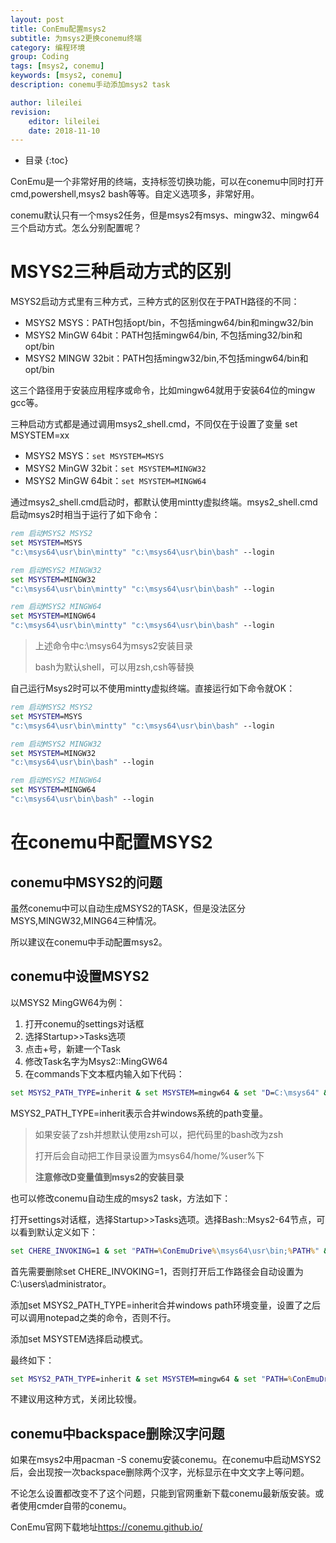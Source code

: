```yaml
---
layout: post
title: ConEmu配置msys2
subtitle: 为msys2更换conemu终端
category: 编程环境
group: Coding
tags: [msys2, conemu]
keywords: [msys2, conemu]
description: conemu手动添加msys2 task

author: lileilei
revision:
    editor: lileilei
    date: 2018-11-10
---
```


+ 目录
{:toc}

ConEmu是一个非常好用的终端，支持标签切换功能，可以在conemu中同时打开cmd,powershell,msys2 bash等等。自定义选项多，非常好用。

conemu默认只有一个msys2任务，但是msys2有msys、mingw32、mingw64三个启动方式。怎么分别配置呢？

# MSYS2三种启动方式的区别
MSYS2启动方式里有三种方式，三种方式的区别仅在于PATH路径的不同：

+ MSYS2 MSYS：PATH包括opt/bin，不包括mingw64/bin和mingw32/bin
+ MSYS2 MinGW 64bit：PATH包括mingw64/bin, 不包括ming32/bin和opt/bin
+ MSYS2 MINGW 32bit：PATH包括mingw32/bin,不包括mingw64/bin和opt/bin

这三个路径用于安装应用程序或命令，比如mingw64就用于安装64位的mingw gcc等。

三种启动方式都是通过调用msys2_shell.cmd，不同仅在于设置了变量 set MSYSTEM=xx

+ MSYS2 MSYS：`set MSYSTEM=MSYS`
+ MSYS2 MinGW 32bit：`set MSYSTEM=MINGW32`
+ MSYS2 MinGW 64bit：`set MSYSTEM=MINGW64`

通过msys2_shell.cmd启动时，都默认使用mintty虚拟终端。msys2_shell.cmd启动msys2时相当于运行了如下命令：

~~~bat
rem 启动MSYS2 MSYS2
set MSYSTEM=MSYS
"c:\msys64\usr\bin\mintty" "c:\msys64\usr\bin\bash" --login
~~~

~~~bat
rem 启动MSYS2 MINGW32
set MSYSTEM=MINGW32
"c:\msys64\usr\bin\mintty" "c:\msys64\usr\bin\bash" --login
~~~

~~~bat
rem 启动MSYS2 MINGW64
set MSYSTEM=MINGW64
"c:\msys64\usr\bin\mintty" "c:\msys64\usr\bin\bash" --login
~~~

> 上述命令中c:\msys64为msys2安装目录
>
> bash为默认shell，可以用zsh,csh等替换

自己运行Msys2时可以不使用mintty虚拟终端。直接运行如下命令就OK：

~~~bat
rem 启动MSYS2 MSYS2
set MSYSTEM=MSYS
"c:\msys64\usr\bin\mintty" "c:\msys64\usr\bin\bash" --login
~~~

~~~bat
rem 启动MSYS2 MINGW32
set MSYSTEM=MINGW32
"c:\msys64\usr\bin\bash" --login
~~~

~~~bat
rem 启动MSYS2 MINGW64
set MSYSTEM=MINGW64
"c:\msys64\usr\bin\bash" --login
~~~

# 在conemu中配置MSYS2

## conemu中MSYS2的问题

虽然conemu中可以自动生成MSYS2的TASK，但是没法区分MSYS,MINGW32,MING64三种情况。

所以建议在conemu中手动配置msys2。

## conemu中设置MSYS2

以MSYS2 MingGW64为例：

1. 打开conemu的settings对话框
2. 选择Startup>>Tasks选项
3. 点击+号，新建一个Task
4. 修改Task名字为Msys2::MingGW64
5. 在commands下文本框内输入如下代码：

~~~bat
set MSYS2_PATH_TYPE=inherit & set MSYSTEM=mingw64 & set "D=C:\msys64" & %D%\usr\bin\bash.exe --login -i -new_console:C:"%D%\msys2.ico"
~~~

MSYS2_PATH_TYPE=inherit表示合并windows系统的path变量。

> 如果安装了zsh并想默认使用zsh可以，把代码里的bash改为zsh
>
> 打开后会自动把工作目录设置为msys64/home/%user%下
>
> **注意修改D变量值到msys2的安装目录**

也可以修改conemu自动生成的msys2 task，方法如下：

打开settings对话框，选择Startup>>Tasks选项。选择Bash::Msys2-64节点，可以看到默认定义如下：

~~~bat
set CHERE_INVOKING=1 & set "PATH=%ConEmuDrive%\msys64\usr\bin;%PATH%" & %ConEmuBaseDirShort%\conemu-msys2-64.exe -new_console:p %ConEmuDrive%\msys64\usr\bin\bash.exe --login -i -new_console:C:"%ConEmuDrive%\msys64\msys2.ico"
~~~

首先需要删除set CHERE_INVOKING=1，否则打开后工作路径会自动设置为C:\users\administrator。

添加set MSYS2_PATH_TYPE=inherit合并windows path环境变量，设置了之后可以调用notepad之类的命令，否则不行。

添加set MSYSTEM选择启动模式。

最终如下：

~~~bat
set MSYS2_PATH_TYPE=inherit & set MSYSTEM=mingw64 & set "PATH=%ConEmuDrive%\msys64\usr\bin;%PATH%" & %ConEmuBaseDirShort%\conemu-msys2-64.exe -new_console:p %ConEmuDrive%\msys64\usr\bin\bash.exe --login -i -new_console:C:"%ConEmuDrive%\msys64\msys2.ico"
~~~

不建议用这种方式，关闭比较慢。

## conemu中backspace删除汉字问题

如果在msys2中用pacman -S conemu安装conemu。在conemu中启动MSYS2后，会出现按一次backspace删除两个汉字，光标显示在中文文字上等问题。

不论怎么设置都改变不了这个问题，只能到官网重新下载conemu最新版安装。或者使用cmder自带的conemu。

ConEmu官网下载地址<https://conemu.github.io/>